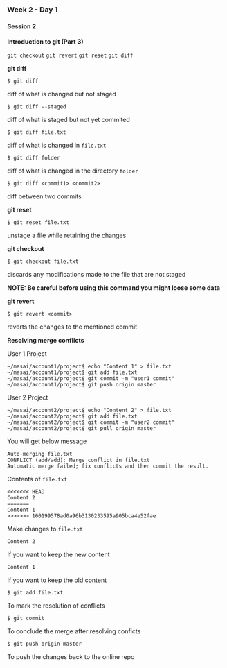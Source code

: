 ### Week 2 - Day 1

#### Session 2

**Introduction to git (Part 3)**

`git checkout` `git revert` `git reset` `git diff` 

**git diff**

```
$ git diff
```

diff of what is changed but not staged

```
$ git diff --staged
```

diff of what is staged but not yet commited

```
$ git diff file.txt
```

diff of what is changed in `file.txt`

```
$ git diff folder
```

diff of what is changed in the directory `folder`

```
$ git diff <commit1> <commit2>
```

diff between two commits



**git reset**

```
$ git reset file.txt
```

unstage a file while retaining the changes



**git checkout**

```
$ git checkout file.txt
```

discards any modifications made to the file that are not staged

**NOTE: Be careful before using this command you might loose some data**



**git revert**

```
$ git revert <commit>
```

reverts the changes to the mentioned commit



**Resolving merge conflicts**

User 1 Project

```
~/masai/account1/project$ echo "Content 1" > file.txt
~/masai/account1/project$ git add file.txt
~/masai/account1/project$ git commit -m "user1 commit"
~/masai/account1/project$ git push origin master
```

User 2 Project

```
~/masai/account2/project$ echo "Content 2" > file.txt
~/masai/account2/project$ git add file.txt
~/masai/account2/project$ git commit -m "user2 commit"
~/masai/account2/project$ git pull origin master
```

You will get below message

```
Auto-merging file.txt
CONFLICT (add/add): Merge conflict in file.txt
Automatic merge failed; fix conflicts and then commit the result.
```

Contents of `file.txt`

```
<<<<<<< HEAD
Content 2
=======
Content 1
>>>>>>> 160199578ad0a96b3130233595a905bca4e52fae
```

Make changes to `file.txt`

```
Content 2
```

If you want to keep the new content

```
Content 1
```

If you want to keep the old content

```
$ git add file.txt
```

To mark the resolution of conflicts

```
$ git commit
```

To conclude the merge after resolving conficts

```
$ git push origin master
```

To push the changes back to the online repo